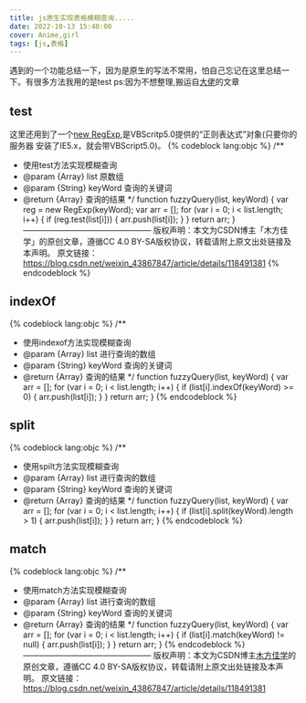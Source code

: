 ```yaml
---
title: js原生实现表格模糊查询.....
date: 2022-10-13 15:40:00
cover: Anime,girl
tags: [js,表格]
---
```

遇到的一个功能总结一下，因为是原生的写法不常用，怕自己忘记在这里总结一下。有很多方法我用的是test
ps:因为不想整理,搬运自[大佬](https://blog.csdn.net/weixin_43867847?type=blog)的文章
<!-- more -->
## test
这里还用到了一个[new RegExp](https://baike.baidu.com/item/RegExp/11017063?fr=aladdin),是VBScritp5.0提供的“正则表达式”对象(只要你的服务器 安装了IE5.x，就会带VBScript5.0)。
{% codeblock lang:objc %}
/**
   * 使用test方法实现模糊查询
   * @param  {Array}  list     原数组
   * @param  {String} keyWord  查询的关键词
   * @return {Array}           查询的结果
   */
  function fuzzyQuery(list, keyWord) {
    var reg =  new RegExp(keyWord);
    var arr = [];
    for (var i = 0; i < list.length; i++) {
      if (reg.test(list[i])) {
        arr.push(list[i]);
      }
    }
    return arr;
  }
————————————————
版权声明：本文为CSDN博主「木方佳学」的原创文章，遵循CC 4.0 BY-SA版权协议，转载请附上原文出处链接及本声明。
原文链接：https://blog.csdn.net/weixin_43867847/article/details/118491381
{% endcodeblock %}
## indexOf
{% codeblock lang:objc %}
/**
   * 使用indexof方法实现模糊查询
   * @param  {Array}  list     进行查询的数组
   * @param  {String} keyWord  查询的关键词
   * @return {Array}           查询的结果
   */
  function fuzzyQuery(list, keyWord) {
    var arr = [];
    for (var i = 0; i < list.length; i++) {
      if (list[i].indexOf(keyWord) >= 0) {
        arr.push(list[i]);
      }
    }
    return arr;
  }
{% endcodeblock %}
## split
{% codeblock lang:objc %}
 /**
   * 使用spilt方法实现模糊查询
   * @param  {Array}  list     进行查询的数组
   * @param  {String} keyWord  查询的关键词
   * @return {Array}           查询的结果
   */
  function fuzzyQuery(list, keyWord) {
    var arr = [];
    for (var i = 0; i < list.length; i++) {
      if (list[i].split(keyWord).length > 1) {
        arr.push(list[i]);
      }
    }
    return arr;
  }
{% endcodeblock %}
## match
{% codeblock lang:objc %}
 /**
   * 使用match方法实现模糊查询
   * @param  {Array}  list     进行查询的数组
   * @param  {String} keyWord  查询的关键词
   * @return {Array}           查询的结果
   */
  function fuzzyQuery(list, keyWord) {
    var arr = [];
    for (var i = 0; i < list.length; i++) {
      if (list[i].match(keyWord) != null) {
        arr.push(list[i]);
      }
    }
    return arr;
  }
{% endcodeblock %}
————————————————
版权声明：本文为CSDN博主[木方佳学](https://blog.csdn.net/weixin_43867847?type=blog)的原创文章，遵循CC 4.0 BY-SA版权协议，转载请附上原文出处链接及本声明。
原文链接：https://blog.csdn.net/weixin_43867847/article/details/118491381